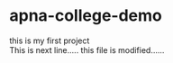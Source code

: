 # apna-college-demo
this is my first project
<br>
This is next line.....
this file is modified......

